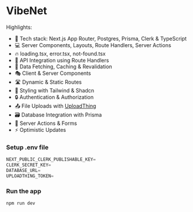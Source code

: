 # VibeNet

Highlights:

- 🚀 Tech stack: Next.js App Router, Postgres, Prisma, Clerk & TypeScript
- 💻 Server Components, Layouts, Route Handlers, Server Actions
- 🔥 loading.tsx, error.tsx, not-found.tsx
- 📡 API Integration using Route Handlers
- 🔄 Data Fetching, Caching & Revalidation
- 🎭 Client & Server Components
- 🛣️ Dynamic & Static Routes
- 🎨 Styling with Tailwind & Shadcn
- 🔒 Authentication & Authorization
- 📤 File Uploads with [UploadThing](https://uploadthing.com)
- 🗃️ Database Integration with Prisma
- 🚀 Server Actions & Forms
- ⚡ Optimistic Updates

### Setup .env file

```js
NEXT_PUBLIC_CLERK_PUBLISHABLE_KEY=
CLERK_SECRET_KEY=
DATABASE_URL=
UPLOADTHING_TOKEN=
```

### Run the app

```shell
npm run dev
```